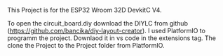 This Project is for the ESP32 Wroom 32D DevkitC V4.

To open the circuit_board.diy download the DIYLC from github (https://github.com/bancika/diy-layout-creator).
I used PlatformIO to programm the project. Downlaod it in vs code in the extensions tag. The clone the Project to the Project folder from PlatformIO.
